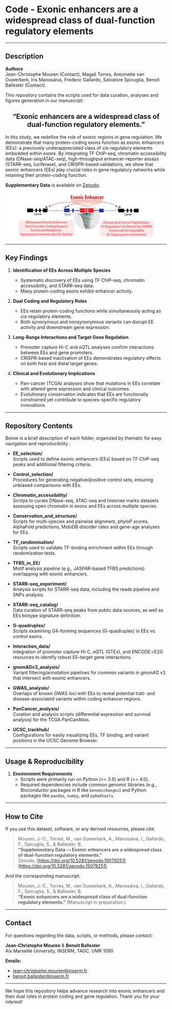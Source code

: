 # Code - Exonic enhancers are a widespread class of dual-function regulatory elements



---

## Description
**Authors**  
Jean-Christophe Mouren (Contact), Magali Torres, Antoinette van Ouwerkerk, Iris Manosalva, Frederic Gallardo, Salvatore Spicuglia, Benoit Ballester (Contact).


This repository contains the scripts used for data curation, analyses and figures generation in our manuscript:
<div align="center">
  <h2><strong>“Exonic enhancers are a widespread class of dual-function regulatory elements.”</strong></h2>
</div>
In this study, we redefine the role of exonic regions in gene regulation. We demonstrate that many protein-coding exons function as exonic enhancers (EEs): a previously underappreciated class of cis-regulatory elements embedded within exons. By integrating TF ChIP-seq, chromatin accessibility data (DNase-seq/ATAC-seq), high-throughput enhancer-reporter assays (STARR-seq, luciferase), and CRISPR-based validations, we show that exonic enhancers (EEs) play crucial roles in gene regulatory networks while retaining their protein-coding function.


**Supplementary Data** is available on [Zenodo](https://zenodo.org/record/15079251).

![EE paper schema](schema_github.png)



---

## Key Findings

1. **Identification of EEs Across Multiple Species**  
    - Systematic discovery of EEs using TF ChIP-seq, chromatin accessibility, and STARR-seq data.  
    - Many protein-coding exons exhibit enhancer activity.

2. **Dual Coding and Regulatory Roles**  
    - EEs retain protein-coding functions while simultaneously acting as cis-regulatory elements.  
    - Both synonymous and nonsynonymous variants can disrupt EE activity and downstream gene expression.

3. **Long-Range Interactions and Target Gene Regulation**  
    - Promoter capture Hi-C and eQTL analyses confirm interactions between EEs and gene promoters.  
    - CRISPR-based inactivation of EEs demonstrates regulatory effects on both host and distal target genes.

4. **Clinical and Evolutionary Implications**  
    - Pan-cancer (TCGA) analyses show that mutations in EEs correlate with altered gene expression and clinical outcomes.  
    - Evolutionary conservation indicates that EEs are functionally constrained yet contribute to species-specific regulatory innovations.

---

## Repository Contents
Below is a brief description of each folder, organized by thematic for easy navigation and reproducibility :

- **EE_selection/**  
  Scripts used to define exonic enhancers (EEs) based on TF ChIP-seq peaks and additional filtering criteria.

- **Control_selection/**  
  Procedures for generating negative/positive control sets, ensuring unbiased comparisons with EEs.

- **Chromatin_accessibility/**  
  Scritps to curate DNase-seq, ATAC-seq and histones marks datasets assessing open chromatin in exons and EEs across multiple species.

- **Conservation_and_structure/**  
  Scripts for multi-species and pairwise alignment, phyloP scores, AlphaFold predictions, MobiDB disorder rates and gene-age analyses for EEs.

- **TF_randomisation/**  
  Scripts used to validate TF-binding enrichment within EEs through randomization tests.

- **TFBS_in_EE/**  
  Motif analysis pipeline (e.g., JASPAR-based TFBS predictions) overlapping with exonic enhancers.

- **STARR-seq_experiment/**  
  Analysis scripts for STARR-seq data, including the reads pipeline and SNPs analysis.

- **STARR-seq_catalog/**  
  Data curation of STARR-seq peaks from public data sources, as well as EEs biotype signature definition.

- **G-quadruplex/**  
  Scripts examining G4-forming sequences (G-quadruplex) in EEs vs. control exons.

- **Interaction_data/**  
  Integration of promoter capture Hi-C, eQTL (GTEx), and ENCODE-rE2G resources to identify robust EE–target gene interactions.

- **gnomADv3_analysis/**  
  Variant filtering/annotation pipelines for common variants in gnomAD v3 that intersect with exonic enhancers.

- **GWAS_analysis/**  
  Overlaps of known GWAS loci with EEs to reveal potential trait- and disease-associated variants within coding enhancer regions.

- **PanCancer_analysis/**  
  Curation and analysis scripts (differential expression and survival analysis) for the TCGA PanCanAtlas.

- **UCSC_trackhub/**  
  Configurations for easily visualizing EEs, TF binding, and variant positions in the UCSC Genome Browser.

---

## Usage & Reproducibility

1. **Environment Requirements**  
    - Scripts were primarily run on Python (>= 3.9) and R (>= 4.0).  
    - Required dependencies include common genomic libraries (e.g., Bioconductor packages in R like `GenomicRanges`) and Python packages like `pandas`, `numpy`, and `pybedtools`.

---

## How to Cite

If you use this dataset, software, or any derived resources, please cite:

> Mouren, J.-C., Torres, M., van Ouwerkerk, A., Manosalva, I., Gallardo, F., Spicuglia, S., & Ballester, B.  
> **“Supplementary Data — Exonic enhancers are a widespread class of dual-function regulatory elements.”**  
> Zenodo. [https://doi.org/10.5281/zenodo.15079251](https://doi.org/10.5281/zenodo.15079251)

And the corresponding manuscript:

> Mouren, J.-C., Torres, M., van Ouwerkerk, A., Manosalva, I., Gallardo, F., Spicuglia, S., & Ballester, B.  
> **“Exonic enhancers are a widespread class of dual-function regulatory elements.”** (Manuscript in preparation.)

---

## Contact

For questions regarding the data, scripts, or methods, please contact:

**Jean-Christophe Mouren** & **Benoit Ballester**  
Aix Marseille University, INSERM, TAGC, UMR 1090  

**Emails:**
  - jean-christophe.mouren@inserm.fr  
  - benoit.ballester@inserm.fr  

---

We hope this repository helps advance research into exonic enhancers and their dual roles in protein coding and gene regulation. Thank you for your interest!

